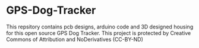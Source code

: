 # GPS-Dog-Tracker
This repsitory contains pcb designs, arduino code and 3D designed housing for this open source GPS Dog Tracker. This project is protected by Creative Commons of Attribution and NoDerivatives (CC-BY-ND)
